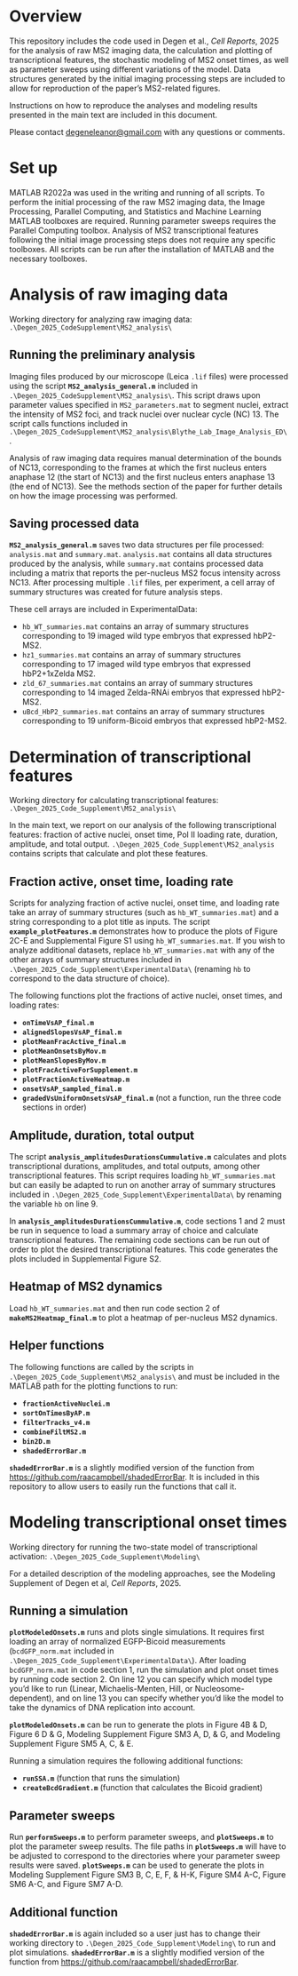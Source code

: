# Overview
This repository includes the code used in Degen et al., _Cell Reports_, 2025 for the analysis of raw MS2 imaging data, the calculation and plotting of transcriptional features, the stochastic modeling of MS2 onset times, as well as parameter sweeps using different variations of the model. Data structures generated by the initial imaging processing steps are included to allow for reproduction of the paper’s MS2-related figures.
 
Instructions on how to reproduce the analyses and modeling results presented in the main text are included in this document.
 
Please contact degeneleanor@gmail.com with any questions or comments.
 
# Set up
MATLAB R2022a was used in the writing and running of all scripts. To perform the initial processing of the raw MS2 imaging data, the Image Processing, Parallel Computing, and Statistics and Machine Learning MATLAB toolboxes are required. Running parameter sweeps requires the Parallel Computing toolbox. Analysis of MS2 transcriptional features following the initial image processing steps does not require any specific toolboxes. All scripts can be run after the installation of MATLAB and the necessary toolboxes.
 
# Analysis of raw imaging data
Working directory for analyzing raw imaging data: `.\Degen_2025_CodeSupplement\MS2_analysis\`

## Running the preliminary analysis
Imaging files produced by our microscope (Leica `.lif` files) were processed using the script **`MS2_analysis_general.m`** included in `.\Degen_2025_CodeSupplement\MS2_analysis\`. This script draws upon parameter values specified in `MS2_parameters.mat` to segment nuclei, extract the intensity of MS2 foci, and track nuclei over nuclear cycle (NC) 13. The script calls functions included in `.\Degen_2025_CodeSupplement\MS2_analysis\Blythe_Lab_Image_Analysis_ED\`. 

Analysis of raw imaging data requires manual determination of the bounds of NC13, corresponding to the frames at which the first nucleus enters anaphase 12 (the start of NC13) and the first nucleus enters anaphase 13 (the end of NC13). See the methods section of the paper for further details on how the image processing was performed.
 
## Saving processed data
**`MS2_analysis_general.m`** saves two data structures per file processed: `analysis.mat` and `summary.mat`. `analysis.mat` contains all data structures produced by the analysis, while `summary.mat` contains processed data including a matrix that reports the per-nucleus MS2 focus intensity across NC13. After processing multiple `.lif` files, per experiment, a cell array of summary structures was created for future analysis steps. 

These cell arrays are included in ExperimentalData:
- `hb_WT_summaries.mat` contains an array of summary structures corresponding to 19 imaged wild type embryos that expressed hbP2-MS2.
- `hz1_summaries.mat` contains an array of summary structures corresponding to 17 imaged wild type embryos that expressed hbP2+1xZelda MS2.
- `zld_67_summaries.mat` contains an array of summary structures corresponding to 14 imaged Zelda-RNAi embryos that expressed hbP2-MS2.
- `uBcd_HbP2_summaries.mat` contains an array of summary structures corresponding to 19 uniform-Bicoid embryos that expressed hbP2-MS2.
 
# Determination of transcriptional features
Working directory for calculating transcriptional features: `.\Degen_2025_Code_Supplement\MS2_analysis\`

In the main text, we report on our analysis of the following transcriptional features: fraction of active nuclei, onset time, Pol II loading rate, duration, amplitude, and total output. `.\Degen_2025_Code_Supplement\MS2_analysis` contains scripts that calculate and plot these features.
 
## Fraction active, onset time, loading rate
Scripts for analyzing fraction of active nuclei, onset time, and loading rate take an array of summary structures (such as `hb_WT_summaries.mat`) and a string corresponding to a plot title as inputs. The script **`example_plotFeatures.m`** demonstrates how to produce the plots of Figure 2C-E and Supplemental Figure S1 using `hb_WT_summaries.mat`. If you wish to analyze additional datasets, replace `hb_WT_summaries.mat` with any of the other arrays of summary structures included in `.\Degen_2025_Code_Supplement\ExperimentalData\` (renaming `hb` to correspond to the data structure of choice).

The following functions plot the fractions of active nuclei, onset times, and loading rates:
- **`onTimeVsAP_final.m`**
- **`alignedSlopesVsAP_final.m`**
- **`plotMeanFracActive_final.m`**
- **`plotMeanOnsetsByMov.m`**
- **`plotMeanSlopesByMov.m`**
- **`plotFracActiveForSupplement.m`**
- **`plotFractionActiveHeatmap.m`**
- **`onsetVsAP_sampled_final.m`**
- **`gradedVsUniformOnsetsVsAP_final.m`** (not a function, run the three code sections in order)
 
## Amplitude, duration, total output
The script **`analysis_amplitudesDurationsCummulative.m`** calculates and plots transcriptional durations, amplitudes, and total outputs, among other transcriptional features. This script requires loading `hb_WT_summaries.mat` but can easily be adapted to run on another array of summary structures included in `.\Degen_2025_Code_Supplement\ExperimentalData\` by renaming the variable `hb` on line 9.

In **`analysis_amplitudesDurationsCummulative.m`**, code sections 1 and 2 must be run in sequence to load a summary array of choice and calculate transcriptional features. The remaining code sections can be run out of order to plot the desired transcriptional features. This code generates the plots included in Supplemental Figure S2.

## Heatmap of MS2 dynamics
Load `hb_WT_summaries.mat` and then run code section 2 of **`makeMS2Heatmap_final.m`** to plot a heatmap of per-nucleus MS2 dynamics.

## Helper functions
The following functions are called by the scripts in `.\Degen_2025_Code_Supplement\MS2_analysis\` and must be included in the MATLAB path for the plotting functions to run:
- **`fractionActiveNuclei.m`**
- **`sortOnTimesByAP.m`**
- **`filterTracks_v4.m`**
- **`combineFiltMS2.m`**
- **`bin2D.m`**
- **`shadedErrorBar.m`**

**`shadedErrorBar.m`** is a slightly modified version of the function from https://github.com/raacampbell/shadedErrorBar. It is included in this repository to allow users to easily run the functions that call it.

# Modeling transcriptional onset times
Working directory for running the two-state model of transcriptional activation: `.\Degen_2025_Code_Supplement\Modeling\`

For a detailed description of the modeling approaches, see the Modeling Supplement of Degen et al, _Cell Reports_, 2025.

## Running a simulation
**`plotModeledOnsets.m`** runs and plots single simulations. It requires first loading an array of normalized EGFP-Bicoid measurements (`bcdGFP_norm.mat` included in `.\Degen_2025_Code_Supplement\ExperimentalData\`). After loading `bcdGFP_norm.mat` in code section 1, run the simulation and plot onset times by running code section 2. On line 12 you can specify which model type you’d like to run (Linear, Michaelis-Menten, Hill, or Nucleosome-dependent), and on line 13 you can specify whether you’d like the model to take the dynamics of DNA replication into account.

**`plotModeledOnsets.m`** can be run to generate the plots in Figure 4B & D, Figure 6 D & G, Modeling Supplement Figure SM3 A, D, & G, and Modeling Supplement Figure SM5 A, C, & E.

Running a simulation requires the following additional functions:
- **`runSSA.m`** (function that runs the simulation)
- **`createBcdGradient.m`** (function that calculates the Bicoid gradient)

## Parameter sweeps
Run **`performSweeps.m`** to perform parameter sweeps, and **`plotSweeps.m`** to plot the parameter sweep results. The file paths in **`plotSweeps.m`** will have to be adjusted to correspond to the directories where your parameter sweep results were saved. **`plotSweeps.m`** can be used to generate the plots in Modeling Supplement Figure SM3 B, C, E, F, & H-K, Figure SM4 A-C, Figure SM6 A-C, and Figure SM7 A-D.

## Additional function
**`shadedErrorBar.m`** is again included so a user just has to change their working directory to `.\Degen_2025_Code_Supplement\Modeling\` to run and plot simulations. **`shadedErrorBar.m`** is a slightly modified version of the function from https://github.com/raacampbell/shadedErrorBar.
